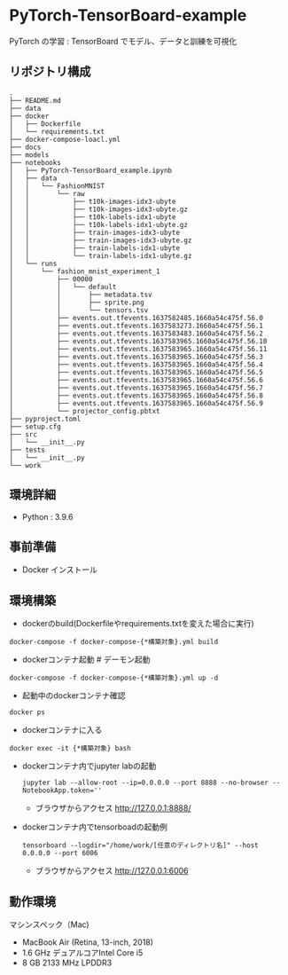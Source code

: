 # PyTorch-TensorBoard-example

PyTorch の学習 : TensorBoard でモデル、データと訓練を可視化

## リポジトリ構成

```
.
├── README.md
├── data
├── docker
│   ├── Dockerfile
│   └── requirements.txt
├── docker-compose-loacl.yml
├── docs
├── models
├── notebooks
│   ├── PyTorch-TensorBoard_example.ipynb
│   ├── data
│   │   └── FashionMNIST
│   │       └── raw
│   │           ├── t10k-images-idx3-ubyte
│   │           ├── t10k-images-idx3-ubyte.gz
│   │           ├── t10k-labels-idx1-ubyte
│   │           ├── t10k-labels-idx1-ubyte.gz
│   │           ├── train-images-idx3-ubyte
│   │           ├── train-images-idx3-ubyte.gz
│   │           ├── train-labels-idx1-ubyte
│   │           └── train-labels-idx1-ubyte.gz
│   └── runs
│       └── fashion_mnist_experiment_1
│           ├── 00000
│           │   └── default
│           │       ├── metadata.tsv
│           │       ├── sprite.png
│           │       └── tensors.tsv
│           ├── events.out.tfevents.1637582485.1660a54c475f.56.0
│           ├── events.out.tfevents.1637583273.1660a54c475f.56.1
│           ├── events.out.tfevents.1637583483.1660a54c475f.56.2
│           ├── events.out.tfevents.1637583965.1660a54c475f.56.10
│           ├── events.out.tfevents.1637583965.1660a54c475f.56.11
│           ├── events.out.tfevents.1637583965.1660a54c475f.56.3
│           ├── events.out.tfevents.1637583965.1660a54c475f.56.4
│           ├── events.out.tfevents.1637583965.1660a54c475f.56.5
│           ├── events.out.tfevents.1637583965.1660a54c475f.56.6
│           ├── events.out.tfevents.1637583965.1660a54c475f.56.7
│           ├── events.out.tfevents.1637583965.1660a54c475f.56.8
│           ├── events.out.tfevents.1637583965.1660a54c475f.56.9
│           └── projector_config.pbtxt
├── pyproject.toml
├── setup.cfg
├── src
│   └── __init__.py
├── tests
│   └── __init__.py
└── work
```

## 環境詳細

- Python : 3.9.6

## 事前準備

- Docker インストール

## 環境構築

- dockerのbuild(Dockerfileやrequirements.txtを変えた場合に実行)

```
docker-compose -f docker-compose-{*構築対象}.yml build
```

- dockerコンテナ起動 # デーモン起動

```
docker-compose -f docker-compose-{*構築対象}.yml up -d
```

- 起動中のdockerコンテナ確認

```
docker ps
```

- dockerコンテナに入る

```
docker exec -it {*構築対象} bash
```

- dockerコンテナ内でjupyter labの起動

    ```
    jupyter lab --allow-root --ip=0.0.0.0 --port 8888 --no-browser --NotebookApp.token=''
    ```

    - ブラウザからアクセス http://127.0.0.1:8888/

- dockerコンテナ内でtensorboadの起動例

    ```
    tensorboard --logdir="/home/work/[任意のディレクトリ名]" --host 0.0.0.0 --port 6006
    ```

    - ブラウザからアクセス http://127.0.0.1:6006

## 動作環境

マシンスペック（Mac)

- MacBook Air (Retina, 13-inch, 2018)
- 1.6 GHz デュアルコアIntel Core i5
- 8 GB 2133 MHz LPDDR3
